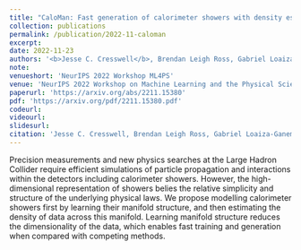 ```yaml
---
title: "CaloMan: Fast generation of calorimeter showers with density estimation on learned manifolds"
collection: publications
permalink: /publication/2022-11-caloman
excerpt: 
date: 2022-11-23
authors: '<b>Jesse C. Cresswell</b>, Brendan Leigh Ross, Gabriel Loaiza-Ganem, Humberto Reyes-Gonzalez, Marco Letizia, and Anthony L. Caterini'
note:
venueshort: 'NeurIPS 2022 Workshop ML4PS'
venue: 'NeurIPS 2022 Workshop on Machine Learning and the Physical Sciences'
paperurl: 'https://arxiv.org/abs/2211.15380'
pdf: 'https://arxiv.org/pdf/2211.15380.pdf'
codeurl:
videourl:
slidesurl:
citation: 'Jesse C. Cresswell, Brendan Leigh Ross, Gabriel Loaiza-Ganem, Humberto Reyes-Gonzalez, Marco Letizia, and Anthony L. Caterini. CaloMan: Fast generation of calorimeter showers with density estimation on learned manifolds. NeurIPS 2022 Workshop on Machine Learning and the Physical Sciences.'
---
```

Precision measurements and new physics searches at the Large Hadron Collider require efficient simulations of particle propagation and interactions within the detectors including calorimeter showers. However, the high-dimensional representation of showers belies the relative simplicity and structure of the underlying physical laws. We propose modelling calorimeter showers first by learning their manifold structure, and then estimating the density of data across this manifold. Learning manifold structure reduces the dimensionality of the data, which enables fast training and generation when compared with competing methods.
